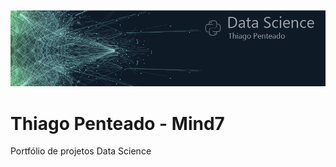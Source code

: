 <p align="center">
  <img src="banner1.png" >
  
# Thiago Penteado - Mind7
Portfólio de projetos Data Science
